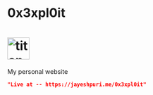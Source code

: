 # 0x3xpl0it
# <img src="pokeball.png" alt="titans" width="50" height="50">
My personal website
```json
"Live at -- https://jayeshpuri.me/0x3xpl0it"
```
